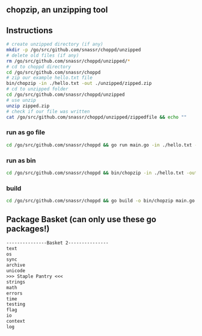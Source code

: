 ## chopzip, an unzipping tool


## Instructions
```bash
# create unzipped directory (if any)
mkdir -p /go/src/github.com/snassr/choppd/unzipped
# delete old files (if any)
rm /go/src/github.com/snassr/choppd/unzipped/*
# cd to choppd directory
cd /go/src/github.com/snassr/choppd
# zip our example hello.txt file
bin/chopzip -in ./hello.txt -out ./unzipped/zipped.zip
# cd to unzipped folder
cd /go/src/github.com/snassr/choppd/unzipped
# use unzip
unzip zipped.zip
# check if our file was written
cat /go/src/github.com/snassr/choppd/unzipped/zippedfile && echo ""
```

### run as go file
```bash
cd /go/src/github.com/snassr/choppd && go run main.go -in ./hello.txt -out ./unzipped/zipped.zip
```

### run as bin
```bash
cd /go/src/github.com/snassr/choppd && bin/chopzip -in ./hello.txt -out ./unzipped/zipped.zip
```

### build
```bash
cd /go/src/github.com/snassr/choppd && go build -o bin/chopzip main.go
```

## Package Basket (can only use these go packages!)
```txt
---------------Basket 2---------------
text
os
sync
archive
unicode
>>> Staple Pantry <<<
strings
math
errors
time
testing
flag
io
context
log
```